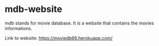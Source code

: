 # mdb-website
mdb stands for movie database. It is a website that contains the movies informations.

Link to website: https://moviedb66.herokuapp.com/
